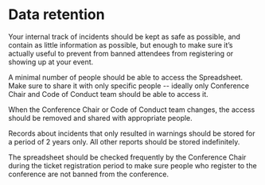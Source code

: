 # Data retention

Your internal track of incidents should be kept as safe as possible, and contain as little information as possible, but enough to make sure it’s actually useful to prevent from banned attendees from registering or showing up at your event.

A minimal number of people should be able to access the Spreadsheet. Make sure to share it with only specific people -- ideally only Conference Chair and Code of Conduct team should be able to access it.

When the Conference Chair or Code of Conduct team changes, the access should be removed and shared with appropriate people.

Records about incidents that only resulted in warnings should be stored for a period of 2 years only. All other reports should be stored indefinitely.

The spreadsheet should be checked frequently by the Conference Chair during the ticket registration period to make sure people who register to the conference are not banned from the conference.
